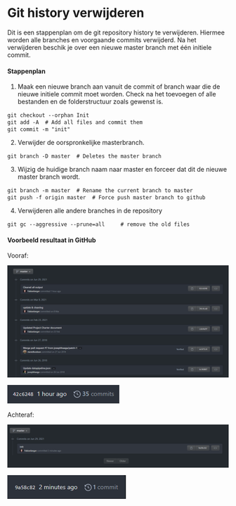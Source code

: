 # Git history verwijderen

Dit is een stappenplan om de git repository history te verwijderen. Hiermee worden alle branches en voorgaande commits verwijderd. Na het verwijderen beschik je over een nieuwe master branch met één initiele commit.

#### Stappenplan

1. Maak een nieuwe branch aan vanuit de commit of branch waar die de nieuwe initiele commit moet worden. Check na het toevoegen of alle bestanden en de folderstructuur zoals gewenst is.

```git
git checkout --orphan Init
git add -A  # Add all files and commit them
git commit -m "init"
```

2. Verwijder de oorspronkelijke masterbranch.

```git
git branch -D master  # Deletes the master branch
```

3. Wijzig de huidige branch naam naar master en forceer dat dit de nieuwe master branch wordt.

```git
git branch -m master  # Rename the current branch to master
git push -f origin master  # Force push master branch to github
```

4. Verwijderen alle andere branches in de repository

```git
git gc --aggressive --prune=all     # remove the old files
```

#### Voorbeeld resultaat in GitHub

Vooraf:

![alt text](https://raw.githubusercontent.com/Respectzorg/Documentatie/main/Images/git_history_verwijderen_01.png?token=AQEYP3JH7CQDEHUGKEH4HTLA3LYCG "Overzicht vooraf")

![alt text](https://raw.githubusercontent.com/Respectzorg/Documentatie/main/Images/git_history_verwijderen_02.png?token=AQEYP3MKQYY3BNQDBVU7OTTA3LYGC "Aantal vooraf")

Achteraf:

![alt text](https://raw.githubusercontent.com/Respectzorg/Documentatie/main/Images/git_history_verwijderen_03.png?token=AQEYP3L25ZTWH3XUNCUDQ4TA3LYIA "Overzicht achteraf")

![alt text](https://raw.githubusercontent.com/Respectzorg/Documentatie/main/Images/git_history_verwijderen_04.png?token=AQEYP3KSGOIMF2VATZK6ZJDA3LYJI "Aantal achteraf")
